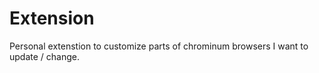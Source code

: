 # Extension

Personal extenstion to customize parts of chrominum browsers I want to update / change.
